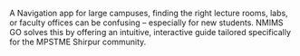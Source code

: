 A Navigation app for  large campuses, finding the right lecture rooms, labs, or faculty offices can be confusing – especially for new students. NMIMS GO solves this by offering an intuitive, interactive guide tailored specifically for the MPSTME Shirpur community.
